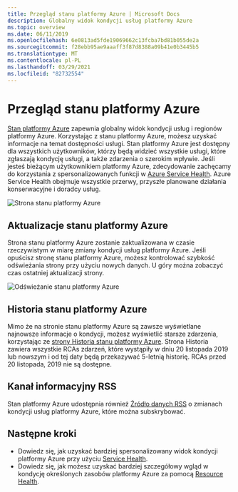 ```yaml
---
title: Przegląd stanu platformy Azure | Microsoft Docs
description: Globalny widok kondycji usług platformy Azure
ms.topic: overview
ms.date: 06/11/2019
ms.openlocfilehash: 6e0813ad5fde19069662c13fcba7bd81b055de2a
ms.sourcegitcommit: f28ebb95ae9aaaff3f87d8388a09b41e0b3445b5
ms.translationtype: MT
ms.contentlocale: pl-PL
ms.lasthandoff: 03/29/2021
ms.locfileid: "82732554"
---
```

# <a name="azure-status-overview"></a>Przegląd stanu platformy Azure

[Stan platformy Azure](https://status.azure.com/status/) zapewnia globalny widok kondycji usług i regionów platformy Azure. Korzystając z stanu platformy Azure, możesz uzyskać informacje na temat dostępności usługi. Stan platformy Azure jest dostępny dla wszystkich użytkowników, którzy będą widzieć wszystkie usługi, które zgłaszają kondycję usługi, a także zdarzenia o szerokim wpływie. Jeśli jesteś bieżącym użytkownikiem platformy Azure, zdecydowanie zachęcamy do korzystania z spersonalizowanych funkcji w [Azure Service Health](https://aka.ms/azureservicehealth). Azure Service Health obejmuje wszystkie przerwy, przyszłe planowane działania konserwacyjne i doradcy usług.

![Strona stanu platformy Azure](./media/azure-status-overview/azure-status.PNG)

## <a name="azure-status-updates"></a>Aktualizacje stanu platformy Azure

Strona stanu platformy Azure zostanie zaktualizowana w czasie rzeczywistym w miarę zmiany kondycji usług platformy Azure. Jeśli opuścisz stronę stanu platformy Azure, możesz kontrolować szybkość odświeżania strony przy użyciu nowych danych. U góry można zobaczyć czas ostatniej aktualizacji strony.

![Odświeżanie stanu platformy Azure](./media/azure-status-overview/update.PNG)

## <a name="azure-status-history"></a>Historia stanu platformy Azure

Mimo że na stronie stanu platformy Azure są zawsze wyświetlane najnowsze informacje o kondycji, możesz wyświetlić starsze zdarzenia, korzystając ze [strony Historia stanu platformy Azure](https://status.azure.com/status/history/). Strona Historia zawiera wszystkie RCAs zdarzeń, które wystąpiły w dniu 20 listopada 2019 lub nowszym i od tej daty będą przekazywać 5-letnią historię. RCAs przed 20 listopada, 2019 nie są dostępne.

## <a name="rss-feed"></a>Kanał informacyjny RSS

Stan platformy Azure udostępnia również [Źródło danych RSS](https://status.azure.com/status/feed/) o zmianach kondycji usług platformy Azure, które można subskrybować.

## <a name="next-steps"></a>Następne kroki

* Dowiedz się, jak uzyskać bardziej spersonalizowany widok kondycji platformy Azure przy użyciu [Service Health](./service-health-overview.md).
* Dowiedz się, jak możesz uzyskać bardziej szczegółowy wgląd w kondycję określonych zasobów platformy Azure za pomocą [Resource Health](./resource-health-overview.md).
